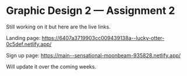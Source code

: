 # Graphic Design 2 — Assignment 2

Still working on it but here are the live links.

Landing page: https://6407a3719903cc009439138a--lucky-otter-0c5def.netlify.app/

Sign up page: https://main--sensational-moonbeam-935828.netlify.app/

Will update it over the coming weeks.
